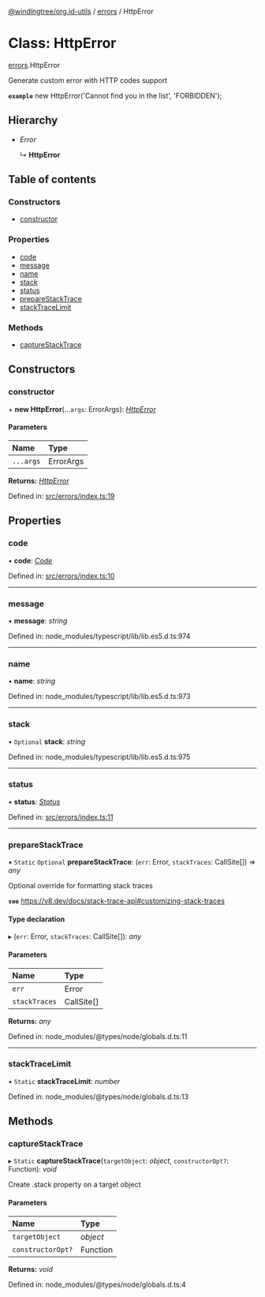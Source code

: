 [@windingtree/org.id-utils](../README.md) / [errors](../modules/errors.md) / HttpError

# Class: HttpError

[errors](../modules/errors.md).HttpError

Generate custom error with HTTP codes support

**`example`**
new HttpError('Cannot find you in the list', 'FORBIDDEN');

## Hierarchy

- *Error*

  ↳ **HttpError**

## Table of contents

### Constructors

- [constructor](errors.httperror.md#constructor)

### Properties

- [code](errors.httperror.md#code)
- [message](errors.httperror.md#message)
- [name](errors.httperror.md#name)
- [stack](errors.httperror.md#stack)
- [status](errors.httperror.md#status)
- [prepareStackTrace](errors.httperror.md#preparestacktrace)
- [stackTraceLimit](errors.httperror.md#stacktracelimit)

### Methods

- [captureStackTrace](errors.httperror.md#capturestacktrace)

## Constructors

### constructor

\+ **new HttpError**(...`args`: ErrorArgs): [*HttpError*](errors.httperror.md)

#### Parameters

| Name | Type |
| :------ | :------ |
| `...args` | ErrorArgs |

**Returns:** [*HttpError*](errors.httperror.md)

Defined in: [src/errors/index.ts:19](https://github.com/windingtree/org.id-sdk/blob/1dd1e5e/packages/shared/src/errors/index.ts#L19)

## Properties

### code

• **code**: [*Code*](../modules/http.md#code)

Defined in: [src/errors/index.ts:10](https://github.com/windingtree/org.id-sdk/blob/1dd1e5e/packages/shared/src/errors/index.ts#L10)

___

### message

• **message**: *string*

Defined in: node_modules/typescript/lib/lib.es5.d.ts:974

___

### name

• **name**: *string*

Defined in: node_modules/typescript/lib/lib.es5.d.ts:973

___

### stack

• `Optional` **stack**: *string*

Defined in: node_modules/typescript/lib/lib.es5.d.ts:975

___

### status

• **status**: [*Status*](../modules/http.md#status)

Defined in: [src/errors/index.ts:11](https://github.com/windingtree/org.id-sdk/blob/1dd1e5e/packages/shared/src/errors/index.ts#L11)

___

### prepareStackTrace

▪ `Static` `Optional` **prepareStackTrace**: (`err`: Error, `stackTraces`: CallSite[]) => *any*

Optional override for formatting stack traces

**`see`** https://v8.dev/docs/stack-trace-api#customizing-stack-traces

#### Type declaration

▸ (`err`: Error, `stackTraces`: CallSite[]): *any*

#### Parameters

| Name | Type |
| :------ | :------ |
| `err` | Error |
| `stackTraces` | CallSite[] |

**Returns:** *any*

Defined in: node_modules/@types/node/globals.d.ts:11

___

### stackTraceLimit

▪ `Static` **stackTraceLimit**: *number*

Defined in: node_modules/@types/node/globals.d.ts:13

## Methods

### captureStackTrace

▸ `Static` **captureStackTrace**(`targetObject`: *object*, `constructorOpt?`: Function): *void*

Create .stack property on a target object

#### Parameters

| Name | Type |
| :------ | :------ |
| `targetObject` | *object* |
| `constructorOpt?` | Function |

**Returns:** *void*

Defined in: node_modules/@types/node/globals.d.ts:4
